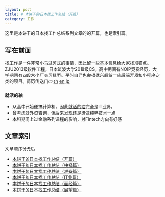 ```yaml
---
layout: post
title: # 本饼干的日本找工作总结（开篇）
category: 工作
--- 
```



这里是本饼干的日本找工作总结系列文章的的开篇，也是索引篇。


## 写在前面

找工作是一件非常小马过河式的事情，因此留一些基本信息给大家找准锚点。
ZJU2013级软件工程，日本筑波大学2018级CS。高中期间有NOIP竞赛经历，大学期间有四段大小厂实习经历。平时自己也会根据兴趣做一些后端开发和小程序之类的项目。简历传送门👉[zh](https://github.com/vinci7/Deedy-Resume-for-Japanese/blob/master/docs/resume-cn.pdf) [en](https://github.com/vinci7/Deedy-Resume-for-Japanese/blob/master/docs/resume.pdf) [jp](https://github.com/vinci7/Deedy-Resume-for-Japanese/blob/master/docs/resume-jp.pdf)

#### 就活的轴

* 从高中开始便搞计算机，因此[就活的轴](https://en-courage.net/column/1411)完全是IT业界。
* 曾考虑过外资咨询，但后来发现还是想做纯粹技术一点
* 本科期间上过金融系列课程的影响，对Fintech方向有好感


## 文章索引

文章顺序分先后

* [本饼干的日本找工作总结（开篇）](https://vinci7.github.io/article/jobhunting-0)
* [本饼干的日本找工作总结（抉择篇）](https://vinci7.github.io/article/jobhunting-1)
* [本饼干的日本找工作总结（准备篇）](https://vinci7.github.io/article/jobhunting-2)
* [本饼干的日本找工作总结（IT业篇）](https://vinci7.github.io/article/jobhunting-3)
* [本饼干的日本找工作总结（面经篇）](https://vinci7.github.io/article/jobhunting-4)
* [本饼干的日本找工作总结（展望篇）](https://vinci7.github.io/article/jobhunting-5)

